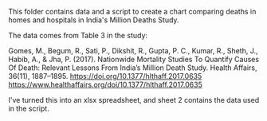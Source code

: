 This folder contains data and a script to create a chart comparing deaths in homes and hospitals in India's Million Deaths Study.

The data comes from Table 3 in the study: 

Gomes, M., Begum, R., Sati, P., Dikshit, R., Gupta, P. C., Kumar, R., Sheth, J., Habib, A., & Jha, P. (2017). 
Nationwide Mortality Studies To Quantify Causes Of Death: Relevant Lessons From India’s Million Death Study. Health Affairs, 36(11), 1887–1895. https://doi.org/10.1377/hlthaff.2017.0635
https://www.healthaffairs.org/doi/10.1377/hlthaff.2017.0635

I've turned this into an xlsx spreadsheet, and sheet 2 contains the data used in the script.
